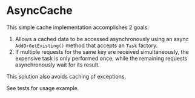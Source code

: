 # AsyncCache

This simple cache implementation accomplishes 2 goals:

1. Allows a cached data to be accessed asynchronously using an async `AddOrGetExisting()` method that accepts an `Task` factory.
2. If multiple requests for the same key are received simultaneously, the expensive task is only performed once, while the remaining requests asynchronously wait for its result.

This solution also avoids caching of exceptions.

See tests for usage example.
